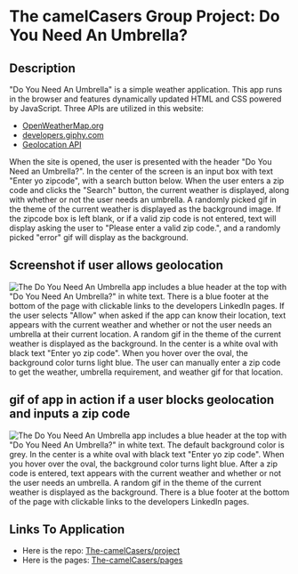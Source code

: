 # The camelCasers Group Project: Do You Need An Umbrella?

## Description

"Do You Need An Umbrella" is a simple weather application. This app runs in the browser and features dynamically updated HTML and CSS powered by JavaScript. Three APIs are utilized in this website:

- [OpenWeatherMap.org](https://openweathermap.org/api)
- [developers.giphy.com](https://developers.giphy.com/)
- [Geolocation API](https://developer.mozilla.org/en-US/docs/Web/API/Geolocation_API)

When the site is opened, the user is presented with the header "Do You Need an Umbrella?". In the center of the screen is an input box with text "Enter yo zipcode", with a search button below. When the user enters a zip code and clicks the "Search" button, the current weather is displayed, along with whether or not the user needs an umbrella. A randomly picked gif in the theme of the current weather is displayed as the background image. If the zipcode box is left blank, or if a valid zip code is not entered, text will display asking the user to "Please enter a valid zip code.", and a randomly picked "error" gif will display as the background.

## Screenshot if user allows geolocation

![The Do You Need An Umbrella app includes a blue header at the top with "Do You Need An Umbrella?" in white text.  There is a blue footer at the bottom of the page with clickable links to the developers LinkedIn pages.  If the user selects "Allow" when asked if the app can know their location, text appears with the current weather and whether or not the user needs an umbrella at their current location.  A random gif in the theme of the current weather is displayed as the background.  In the center is a white oval with black text "Enter yo zip code".  When you hover over the oval, the background color turns light blue.  The user can manually enter a zip code to get the weather, umbrella requirement, and weather gif for that location.](./assets/img/geolocation_ss.png)

## gif of app in action if a user blocks geolocation and inputs a zip code

![The Do You Need An Umbrella app includes a blue header at the top with "Do You Need An Umbrella?" in white text.  The default background color is grey.  In the center is a white oval with black text "Enter yo zip code".  When you hover over the oval, the background color turns light blue.  After a zip code is entered, text appears with the current weather and whether or not the user needs an umbrella.  A random gif in the theme of the current weather is displayed as the background.  There is a blue footer at the bottom of the page with clickable links to the developers LinkedIn pages.](./assets/img/DoYouNeedanUmbrella.gif)

## Links To Application

- Here is the repo: [The-camelCasers/project](https://github.com/The-camelCasers/project)
- Here is the pages: [The-camelCasers/pages](https://the-camelcasers.github.io/project/)

